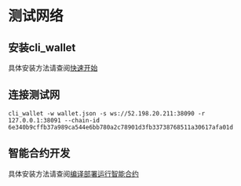 
# 测试网络

## 安装cli_wallet

具体安装方法请查阅[快速开始](../contract/install.md)

## 连接测试网

```
cli_wallet -w wallet.json -s ws://52.198.20.211:38090 -r 127.0.0.1:38091 --chain-id 6e340b9cffb37a989ca544e6bb780a2c78901d3fb33738768511a30617afa01d
```

## 智能合约开发

具体安装方法请查阅[编译部署运行智能合约](../contract/contract-run.md)